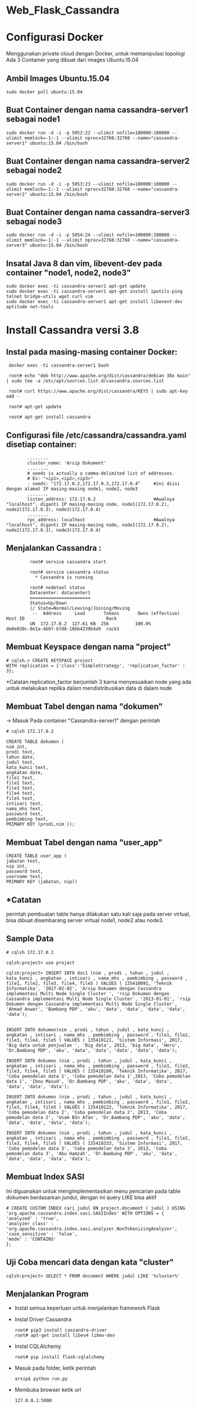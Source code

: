 # Web_Flask_Cassandra

# Configurasi Docker
Menggunakan private cloud dengan Docker, untuk memanipulasi topologi 
Ada 3 Container yang dibuat dari images Ubuntu.15.04

## Ambil Images Ubuntu.15.04

    sudo docker pull ubuntu:15.04

## Buat Container dengan nama cassandra-server1 sebagai node1
    sudo docker run -d -i -p 5052:22 --ulimit nofile=100000:100000 --ulimit memlock=-1:-1 --ulimit nproc=32768:32768 --name="cassandra-server1" ubuntu:15.04 /bin/bash
            
## Buat Container dengan nama cassandra-server2 sebagai node2
    sudo docker run -d -i -p 5053:23 --ulimit nofile=100000:100000 --ulimit memlock=-1:-1 --ulimit nproc=32768:32768 --name="cassandra-server2" ubuntu:15.04 /bin/bash
            
## Buat Container dengan nama cassandra-server3 sebagai node3
    sudo docker run -d -i -p 5054:24 --ulimit nofile=100000:100000 --ulimit memlock=-1:-1 --ulimit nproc=32768:32768 --name="cassandra-server3" ubuntu:15.04 /bin/bash

## Insatal Java 8 dan vim, libevent-dev pada container "node1, node2, node3"
    sudo docker exec -ti cassandra-server1 apt-get update
    sudo docker exec -ti cassandra-server1 apt-get install iputils-ping telnet bridge-utils wget curl vim
    sudo docker exec -ti cassandra-server1 apt-get install libevent-dev aptitude net-tools

# Install Cassandra versi 3.8
## Instal pada masing-masing container Docker:
     
     docker exec -ti cassandra-server1 bash
            
     root# echo "deb http://www.apache.org/dist/cassandra/debian 38x main" | sudo tee -a /etc/apt/sources.list.d/cassandra.sources.list
            
     root# curl https://www.apache.org/dist/cassandra/KEYS | sudo apt-key add -

     root# apt-get update
            
     root# apt-get install cassandra
            
## Configurasi file /etc/cassandra/cassandra.yaml disetiap container:

            ........
            cluster_name: 'Arsip Dokument'
            ........
            # seeds is actually a comma-delimited list of addresses.
            # Ex: "<ip1>,<ip2>,<ip3>"
            - seeds: "172.17.0.2,172.17.0.3,172.17.0.4"     #ini diisi dengan alamat IP masing-masing node1, node2, node3
            ........
            listen_address: 172.17.0.2                      #Awalnya "localhost", diganti IP masing-masing node, node1(172.17.0.2), node2(172.17.0.3), node3(172.17.0.4)
            ........
            rpc_address: localhost                          #Awalnya "localhost", diganti IP masing-masing node, node1(172.17.0.2), node2(172.17.0.3), node3(172.17.0.4)

## Menjalankan Cassandra :
          
             root# service cassandra start
             
             root# service cassandra status
               * Cassandra is running
               
             root# nodetool status
             Datacenter: datacenter1
             =======================
             Status=Up/Down
             |/ State=Normal/Leaving/Joining/Moving
              --  Address     Load       Tokens       Owns (effective)  Host ID                               Rack
             UN  172.17.0.2  127.61 KB  256          100.0%            de0e020c-8e1a-4b97-b7d8-18bb4239b4a9  rack1


## Membuat Keyspace dengan nama "project"
    # cqlsh.> CREATE KEYSPACE project
    WITH replication = {'class':'SimpleStrategy', 'replication_factor' : 3};
 
*Catatan
 replication_factor berjumlah 3 karna menyesuaikan node yang ada untuk melakukan replika dalam mendistribusikan data di dalam node  
 
    
## Membuat Tabel dengan nama "dokumen"
-> Masuk Pada container "Cassandra-server1" dengan perintah
    
    # cqlsh 172.17.0.2
   
    CREATE TABLE dokumen (
    nim int,
    prodi text,
    tahun date,
    judul text,
    kata_kunci text,
    angkatan date,
    file1 text,
    file2 text,
    file3 text,
    file4 text,
    file5 text,
    intisari text,
    nama_mhs text,
    password text,
    pembimbing text,
    PRIMARY KEY (prodi,nim ));

 
## Membuat Tabel dengan nama "user_app"
    
    CREATE TABLE user_app (
    jabatan text,
    nip int,
    password text,
    username text,
    PRIMARY KEY (jabatan, nip))
    

## *Catatan
perintah pembuatan table hanya dilakukan satu kali saja pada server virtual, bisa dibuat disembarang server virtual node1, node2 atau node3.

## Sample Data
    # cqlsh 172.17.0.2
    
    cqlsh:project> use project

    cqlsh:project> INSERT INTO doc1 (nim , prodi , tahun , judul , kata_kunci , angkatan , intisari , nama_mhs , pembimbing , password , file1, file2, file3, file4, file5 ) VALUES ( 135410091, 'Teknik Informatika', '2017-02-02', 'Arsip Dokumen dengan Cassandra implementasi Multi Node Single Cluster ', 'rsip Dokumen dengan Cassandra implementasi Multi Node Single Cluster', '2013-01-01', 'rsip Dokumen dengan Cassandra implementasi Multi Node Single Cluster', 'Ahmad Anwar', 'Bambang PDP', 'aku', 'data', 'data', 'data', 'data', 'data');
    
    
    INSERT INTO dokumen(nim , prodi , tahun , judul , kata_kunci , angkatan , intisari , nama_mhs , pembimbing , password , file1, file2, file3, file4, file5 ) VALUES ( 135410121, 'Sistem Informasi', 2017, 'Big data untuk penjualan ', 'Big data', 2013, 'big data', 'Heru', 'Dr.Bambang PDP', 'aku', 'data', 'data', 'data', 'data', 'data');

    INSERT INTO dokumen (nim , prodi , tahun , judul , kata_kunci , angkatan , intisari , nama_mhs , pembimbing , password , file1, file2, file3, file4, file5 ) VALUES ( 135410100, 'Teknik Informatika', 2017, 'Coba pemodelan data 1', 'Coba pemodelan data 1',2013, 'Coba pemodelan data 1', 'Ibnu Masud', 'Dr.Bambang PDP', 'aku', 'data', 'data', 'data', 'data', 'data');
    
    INSERT INTO dokumen (nim , prodi , tahun , judul , kata_kunci , angkatan , intisari , nama_mhs , pembimbing , password , file1, file2, file3, file4, file5 ) VALUES ( 135410122, 'Teknik Informatika', 2017, 'Coba pemodelan data 2', 'Coba pemodelan data 2', 2013, 'Coba pemodelan data 2', 'Usam BIn Afan', 'Dr.Bambang PDP', 'aku', 'data', 'data', 'data', 'data', 'data');
    
    INSERT INTO dokumen (nim , prodi , tahun , judul , kata_kunci , angkatan , intisari , nama_mhs , pembimbing , password , file1, file2, file3, file4, file5 ) VALUES ( 135410333, 'Sistem Informasi', 2017, 'Coba pemodelan data 3', 'Coba pemodelan data 3', 2013, 'Coba pemodelan data 3', 'Abu Hamzah', 'Dr.Bambang PDP', 'aku', 'data', 'data', 'data', 'data', 'data');


## Membuat Index SASI
Ini diguanakan untuk mengimplementasikan menu pencarian pada table dokumen berdasarkan jundul, dengan ini query LIKE bisa aktif
       
    # CREATE CUSTOM INDEX cari_judul ON project.document ( judul ) USING 'org.apache.cassandra.index.sasi.SASIIndex' WITH OPTIONS = { 
    'analyzed' : 'true', 
    'analyzer_class' : 'org.apache.cassandra.index.sasi.analyzer.NonTokenizingAnalyzer', 
    'case_sensitive' : 'false', 
    'mode' : 'CONTAINS' 
    };


## Uji Coba mencari data dengan kata "cluster"
    cqlsh:project> SELECT * FROM document WHERE judul LIKE '%cluster%'


## Menjalankan Program
- Instal semua keperluan untuk menjalankan framework Flask
- Instal Driver Cassandra
    
      root# pip3 install cassandra-driver
      root# apt-get install libev4 libev-dev
 
 - Instal CQLAlchemy
 
       root# pip install flask-cqlalchemy
 
- Masuk pada folder, ketik perintah
      
      arsip$ python run.py
      
- Membuka browser ketik url
      
      127.0.0.1:5000
      



             
             
               

            
